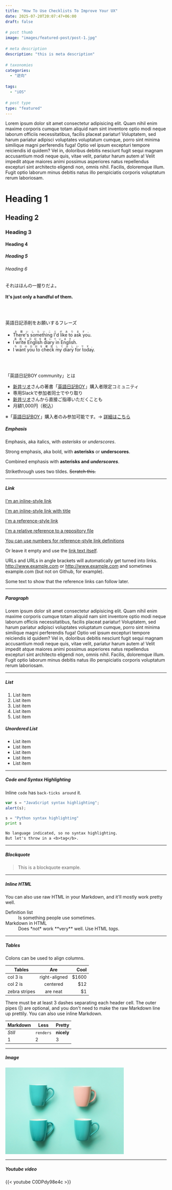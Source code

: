 ```yaml
---
title: "How To Use Checklists To Improve Your UX"
date: 2025-07-20T20:07:47+06:00
draft: false

# post thumb
image: "images/featured-post/post-1.jpg"

# meta description
description: "this is meta description"

# taxonomies
categories:
  - "逆向"
  
tags:
  - "iOS"
 
# post type
type: "featured"
---
```


Lorem ipsum dolor sit amet consectetur adipisicing elit. Quam nihil enim maxime corporis cumque totam aliquid nam sint inventore optio modi neque laborum officiis necessitatibus, facilis placeat pariatur! Voluptatem, sed harum pariatur adipisci voluptates voluptatum cumque, porro sint minima similique magni perferendis fuga! Optio vel ipsum excepturi tempore reiciendis id quidem? Vel in, doloribus debitis nesciunt fugit sequi magnam accusantium modi neque quis, vitae velit, pariatur harum autem a! Velit impedit atque maiores animi possimus asperiores natus repellendus excepturi sint architecto eligendi non, omnis nihil. Facilis, doloremque illum. Fugit optio laborum minus debitis natus illo perspiciatis corporis voluptatum rerum laboriosam.

# Heading 1
## Heading 2
### Heading 3
#### Heading 4
##### Heading 5
###### Heading 6


<div class="smart-board-box">
    <p>それはほんの一握りだよ。<br><br>
        <strong>It's just only a handful of them.</strong>
    </p>
</div>

<br><br>

<div class="title-border-box"><span class="box-title">英語日記添削をお願いするフレーズ</span>
<p></p>
<ul>
    <li>
        <ruby>There's something I'd like to ask you.
            <rt>お願いしたいことがあります。</rt>
        </ruby>
    </li>
    <li>
        <ruby>I write English diary in English.
            <rt>英語で日記を書いています。</rt>
        </ruby>
    </li>
    <li>
        <ruby>I want you to check my diary for today.
            <rt>今日の日記を確認してほしいです。</rt>
        </ruby>
    </li>
</ul>
<p></p></div>


<br><br>

<div class="title-border-box"><span class="box-title">「英語日記BOY community」とは</span>
    <p></p>
    <ul>
        <li><a href="https://arairio.work/" target="_blank" rel="noopener">新井リオ</a>さんの著書「<a
                href="//af.moshimo.com/af/c/click?a_id=2243421&amp;p_id=170&amp;pc_id=185&amp;pl_id=4062&amp;url=https%3A%2F%2Fwww.amazon.co.jp%2Fdp%2FB0833NVKD3"
                rel="nofollow" target="_blank">英語日記BOY</a><img
                src="//i.moshimo.com/af/i/impression?a_id=2243421&amp;p_id=170&amp;pc_id=185&amp;pl_id=4062"
                alt="" width="1" height="1" style="border:0">」購入者限定コミュニティ
        </li>
        <li>専用Slackで参加者同士でやり取り</li>
        <li><a href="https://arairio.work/" target="_blank" rel="noopener">新井リオ</a>さんから直接ご指導いただくことも
        </li>
        <li>月額1,000円（税込）</li>
    </ul>
    ※「<a href="//af.moshimo.com/af/c/click?a_id=2243421&amp;p_id=170&amp;pc_id=185&amp;pl_id=4062&amp;url=https%3A%2F%2Fwww.amazon.co.jp%2Fdp%2FB0833NVKD3"
         rel="nofollow" target="_blank">英語日記BOY</a><img
            src="//i.moshimo.com/af/i/impression?a_id=2243421&amp;p_id=170&amp;pc_id=185&amp;pl_id=4062"
            alt="" width="1" height="1" style="border:0">」購入者のみ参加可能です。-&gt; <a
            href="https://community.camp-fire.jp/projects/view/219418" target="_blank"
            rel="noopener">詳細はこちら</a>
    <p></p></div>

##### Emphasis

Emphasis, aka italics, with *asterisks* or _underscores_.

Strong emphasis, aka bold, with **asterisks** or __underscores__.

Combined emphasis with **asterisks and _underscores_**.

Strikethrough uses two tildes. ~~Scratch this.~~

<hr>

##### Link
[I'm an inline-style link](https://www.google.com)

[I'm an inline-style link with title](https://www.google.com "Google's Homepage")

[I'm a reference-style link][Arbitrary case-insensitive reference text]

[I'm a relative reference to a repository file](../blob/master/LICENSE)

[You can use numbers for reference-style link definitions][1]

Or leave it empty and use the [link text itself].

URLs and URLs in angle brackets will automatically get turned into links.
http://www.example.com or <http://www.example.com> and sometimes
example.com (but not on Github, for example).

Some text to show that the reference links can follow later.

[arbitrary case-insensitive reference text]: https://www.mozilla.org
[1]: http://slashdot.org
[link text itself]: http://www.reddit.com

<hr>

##### Paragraph

Lorem ipsum dolor sit amet consectetur adipisicing elit. Quam nihil enim maxime corporis cumque totam aliquid nam sint inventore optio modi neque laborum officiis necessitatibus, facilis placeat pariatur! Voluptatem, sed harum pariatur adipisci voluptates voluptatum cumque, porro sint minima similique magni perferendis fuga! Optio vel ipsum excepturi tempore reiciendis id quidem? Vel in, doloribus debitis nesciunt fugit sequi magnam accusantium modi neque quis, vitae velit, pariatur harum autem a! Velit impedit atque maiores animi possimus asperiores natus repellendus excepturi sint architecto eligendi non, omnis nihil. Facilis, doloremque illum. Fugit optio laborum minus debitis natus illo perspiciatis corporis voluptatum rerum laboriosam.

<hr>

##### List

1. List item
2. List item
3. List item
4. List item
5. List item

##### Unordered List

* List item
* List item
* List item
* List item
* List item

<hr>

##### Code and Syntax Highlighting

Inline `code` has `back-ticks around` it.

```javascript
var s = "JavaScript syntax highlighting";
alert(s);
```

```python
s = "Python syntax highlighting"
print s
```

```
No language indicated, so no syntax highlighting.
But let's throw in a <b>tag</b>.
```

<hr>

##### Blockquote

> This is a blockquote example.

<hr>

##### Inline HTML

You can also use raw HTML in your Markdown, and it'll mostly work pretty well.

<dl>
  <dt>Definition list</dt>
  <dd>Is something people use sometimes.</dd>

  <dt>Markdown in HTML</dt>
  <dd>Does *not* work **very** well. Use HTML <em>tags</em>.</dd>
</dl>


<hr>

##### Tables

Colons can be used to align columns.

| Tables        | Are           | Cool  |
| ------------- |:-------------:| -----:|
| col 3 is      | right-aligned | $1600 |
| col 2 is      | centered      |   $12 |
| zebra stripes | are neat      |    $1 |

There must be at least 3 dashes separating each header cell.
The outer pipes (|) are optional, and you don't need to make the
raw Markdown line up prettily. You can also use inline Markdown.

Markdown | Less | Pretty
--- | --- | ---
*Still* | `renders` | **nicely**
1 | 2 | 3

<hr>

##### Image

![image](../../images/post/post-1.jpg)

<hr>

##### Youtube video

{{< youtube C0DPdy98e4c >}}
